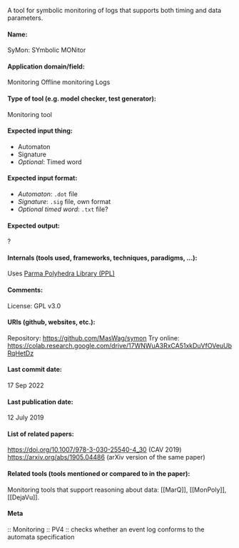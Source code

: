 A tool for symbolic monitoring of logs that supports both timing and data parameters.

#### Name:
SyMon: SYmbolic MONitor

#### Application domain/field:
Monitoring
Offline monitoring
Logs

#### Type of tool (e.g. model checker, test generator):
Monitoring tool

#### Expected input thing:
- Automaton
- Signature
- *Optional*: Timed word

#### Expected input format:
- *Automaton*: `.dot` file
- *Signature*: `.sig` file, own format
- *Optional timed word*: `.txt` file?

#### Expected output:
?

#### Internals (tools used, frameworks, techniques, paradigms, ...):
Uses [Parma Polyhedra Library (PPL)](Libraries/PPL.md)

#### Comments:
License: GPL v3.0

#### URIs (github, websites, etc.):
Repository: https://github.com/MasWag/symon
Try online: https://colab.research.google.com/drive/17WNWuA3RxCA51xkDuVfOVeuUbRqHetDz

#### Last commit date:
17 Sep 2022

#### Last publication date:
12 July 2019

#### List of related papers:
https://doi.org/10.1007/978-3-030-25540-4_30 (CAV 2019)
https://arxiv.org/abs/1905.04486 (arXiv version of the same paper)

#### Related tools (tools mentioned or compared to in the paper):
Monitoring tools that support reasoning about data: [[MarQ]], [[MonPoly]], [[DejaVu]].

#### Meta
:: Monitoring
:: PV4 :: checks whether an event log conforms to the automata specification